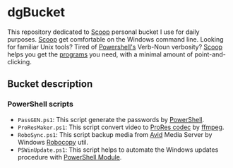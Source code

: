 dgBucket
===========
This repository dedicated to [Scoop][scoop] personal bucket I use for daily purposes. [Scoop][scoop] get comfortable on the Windows command line. Looking for familiar Unix tools? Tired of [Powershell's][powershell] Verb-Noun verbosity? [Scoop][scoop] helps you get the [programs][bucket] you need, with a minimal amount of point-and-clicking.

Bucket description
-------------------

### PowerShell scripts

* `PassGEN.ps1`: This script generate the passwords by [PowerShell][powershell].
* `ProResMaker.ps1`: This script convert video to [ProRes codec][prores] by [ffmpeg][ffmpeg].
* `RoboSync.ps1`: This script backup media from [Avid][avid] Media Server by Windows [Robocopy][robocopy] util.
* `PSWinUpdate.ps1`: This script helps to automate the Windows updates procedure with [PowerShell Module][pswinupd].

[scoop]:http://scoop.sh
[bucket]:https://github.com/lukesampson/scoop/tree/master/bucket
[powershell]:https://msdn.microsoft.com/powershell
[ffmpeg]:https://ffmpeg.org
[prores]:https://en.wikipedia.org/wiki/Apple_ProRes#ProRes_422
[robocopy]:https://en.wikipedia.org/wiki/Robocopy
[avid]:http://www.avid.com
[pswinupd]:https://gallery.technet.microsoft.com/scriptcenter/2d191bcd-3308-4edd-9de2-88dff796b0bc
